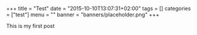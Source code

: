 +++
title = "Test"
date = "2015-10-10T13:07:31+02:00"
tags = []
categories = ["test"]
menu = ""
banner = "banners/placeholder.png"
+++

This is my first post
